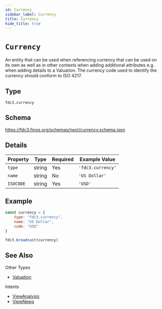 ```yaml
---
id: Currency
sidebar_label: Currency
title: Currency
hide_title: true
---
```

# `Currency`

An entity that can be used when referencing currency that can be used on its own as well as in other contexts when adding additional attributes e.g. when adding details to a Valuation. The currency code used to identify the currency should conform to ISO 4217.

## Type

`fdc3.currency`

## Schema

https://fdc3.finos.org/schemas/next/currency.schema.json

## Details

| Property         | Type    | Required | Example Value        |
|------------------|---------|----------|----------------------|
| `type`           | string  | Yes      | `'fdc3.currency'`    |
| `name`           | string  | No       | `'US Dollar'`        |
| `ISOCODE`        | string  | Yes      | `'USD'`              |


## Example

```js
const currency = {
    type: "fdc3.currency",
    name: "US Dollar",
    code: "USD"
}

fdc3.broadcast(currency)
```

## See Also

Other Types
- [Valuation](Valuation)

Intents
- [ViewAnalysis](../../intents/ref/viewAnalysis)
- [ViewNews](../../intents/ref/ViewNews)
